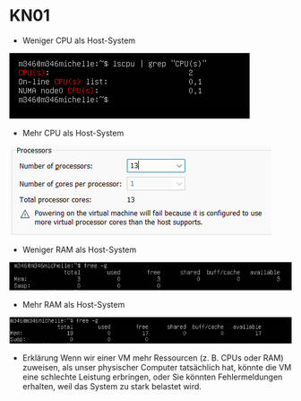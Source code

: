 # KN01
- Weniger CPU als Host-System

![imageOfWenigerCPU](screenshots/KN01/wenigerCPU.png)
- Mehr  CPU als Host-System

![imageOfMehrCPU](screenshots/KN01/mehrCPU.png)
- Weniger RAM als Host-System

![imageOfWenigerRAM](screenshots/KN01/wenigerRAM.png)
- Mehr  RAM als Host-System

![imageOfMehrRAM](screenshots/KN01/mehrRAM.png)
- Erklärung
Wenn wir einer VM mehr Ressourcen (z. B. CPUs oder RAM) zuweisen, als unser physischer Computer tatsächlich hat, könnte die VM eine schlechte Leistung erbringen, oder Sie könnten Fehlermeldungen erhalten, weil das System zu stark belastet wird.
